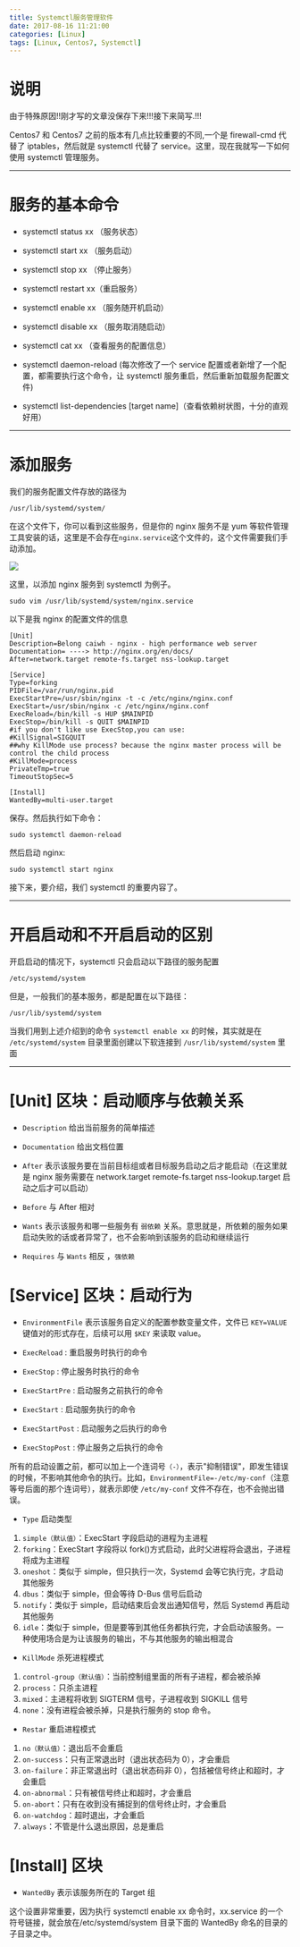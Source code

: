 ```yaml
---
title: Systemctl服务管理软件
date: 2017-08-16 11:21:00
categories: [Linux]
tags: [Linux, Centos7, Systemctl]
---
```


# 说明

由于特殊原因!!刚才写的文章没保存下来!!!接下来简写.!!!

Centos7 和 Centos7 之前的版本有几点比较重要的不同,一个是 firewall-cmd 代替了 iptables，然后就是 systemctl 代替了 service。这里，现在我就写一下如何使用 systemctl 管理服务。

---

# 服务的基本命令

- systemctl status xx （服务状态）

- systemctl start xx （服务启动）

- systemctl stop xx （停止服务）

- systemctl restart xx（重启服务）

- systemctl enable xx （服务随开机启动）

- systemctl disable xx （服务取消随启动）

- systemctl cat xx （查看服务的配置信息）

- systemctl daemon-reload (每次修改了一个 service 配置或者新增了一个配置，都需要执行这个命令，让 systemctl 服务重启，然后重新加载服务配置文件)

- systemctl list-dependencies [target name]（查看依赖树状图，十分的直观好用）

---

<!-- more -->

# 添加服务

我们的服务配置文件存放的路径为

```
/usr/lib/systemd/system/
```

在这个文件下，你可以看到这些服务，但是你的 nginx 服务不是 yum 等软件管理工具安装的话，这里是不会存在`nginx.service`这个文件的，这个文件需要我们手动添加。

![](https://usblog.crazylaw.cn/usr/uploads/2017/08/2218887774.png)

这里，以添加 nginx 服务到 systemctl 为例子。

```
sudo vim /usr/lib/systemd/system/nginx.service
```

以下是我 nginx 的配置文件的信息

```shell
[Unit]
Description=Belong caiwh - nginx - high performance web server
Documentation= ----> http://nginx.org/en/docs/
After=network.target remote-fs.target nss-lookup.target

[Service]
Type=forking
PIDFile=/var/run/nginx.pid
ExecStartPre=/usr/sbin/nginx -t -c /etc/nginx/nginx.conf
ExecStart=/usr/sbin/nginx -c /etc/nginx/nginx.conf
ExecReload=/bin/kill -s HUP $MAINPID
ExecStop=/bin/kill -s QUIT $MAINPID
#if you don't like use ExecStop,you can use:
#KillSignal=SIGQUIT
##why KillMode use process? because the nginx master process will be control the child process
#KillMode=process
PrivateTmp=true
TimeoutStopSec=5

[Install]
WantedBy=multi-user.target
```

保存。然后执行如下命令：

```shell
sudo systemctl daemon-reload
```

然后启动 nginx:

```shell
sudo systemctl start nginx
```

接下来，要介绍，我们 systemctl 的重要内容了。

---

# 开启启动和不开启启动的区别

开启启动的情况下，systemctl 只会启动以下路径的服务配置

```shell
/etc/systemd/system
```

但是，一般我们的基本服务，都是配置在以下路径：

```
/usr/lib/systemd/system
```

当我们用到上述介绍到的命令 `systemctl enable xx` 的时候，其实就是在 `/etc/systemd/system` 目录里面创建以下软连接到 `/usr/lib/systemd/system` 里面

---

# [Unit] 区块：启动顺序与依赖关系

- `Description` 给出当前服务的简单描述

- `Documentation` 给出文档位置

- `After` 表示该服务要在当前目标组或者目标服务启动之后才能启动（在这里就是 nginx 服务需要在 network.target remote-fs.target nss-lookup.target 启动之后才可以启动）

- `Before` 与 After 相对

- `Wants` 表示该服务和哪一些服务有 `弱依赖` 关系。意思就是，所依赖的服务如果启动失败的话或者异常了，也不会影响到该服务的启动和继续运行

- `Requires` 与 `Wants` 相反 ，`强依赖`

# [Service] 区块：启动行为

- `EnvironmentFile` 表示该服务自定义的配置参数变量文件，文件已 `KEY=VALUE` 键值对的形式存在，后续可以用 `$KEY` 来读取 value。

- `ExecReload` : 重启服务时执行的命令

- `ExecStop` : 停止服务时执行的命令

- `ExecStartPre` : 启动服务之前执行的命令

- `ExecStart` : 启动服务执行的命令

- `ExecStartPost` : 启动服务之后执行的命令

- `ExecStopPost` : 停止服务之后执行的命令

所有的启动设置之前，都可以加上一个连词号`（-）`，表示"抑制错误"，即发生错误的时候，不影响其他命令的执行。比如，`EnvironmentFile=-/etc/my-conf`（注意等号后面的那个连词号），就表示即使 `/etc/my-conf` 文件不存在，也不会抛出错误。

- `Type` 启动类型

1. `simple（默认值）`：ExecStart 字段启动的进程为主进程
2. `forking`：ExecStart 字段将以 fork()方式启动，此时父进程将会退出，子进程将成为主进程
3. `oneshot`：类似于 simple，但只执行一次，Systemd 会等它执行完，才启动其他服务
4. `dbus`：类似于 simple，但会等待 D-Bus 信号后启动
5. `notify`：类似于 simple，启动结束后会发出通知信号，然后 Systemd 再启动其他服务
6. `idle`：类似于 simple，但是要等到其他任务都执行完，才会启动该服务。一种使用场合是为让该服务的输出，不与其他服务的输出相混合

- `KillMode` 杀死进程模式

1. `control-group（默认值）`：当前控制组里面的所有子进程，都会被杀掉
2. `process`：只杀主进程
3. `mixed`：主进程将收到 SIGTERM 信号，子进程收到 SIGKILL 信号
4. `none`：没有进程会被杀掉，只是执行服务的 stop 命令。

- `Restar` 重启进程模式

1. `no（默认值）`：退出后不会重启
2. `on-success`：只有正常退出时（退出状态码为 0），才会重启
3. `on-failure`：非正常退出时（退出状态码非 0），包括被信号终止和超时，才会重启
4. `on-abnormal`：只有被信号终止和超时，才会重启
5. `on-abort`：只有在收到没有捕捉到的信号终止时，才会重启
6. `on-watchdog`：超时退出，才会重启
7. `always`：不管是什么退出原因，总是重启

# [Install] 区块

- `WantedBy` 表示该服务所在的 Target 组

这个设置非常重要，因为执行 systemctl enable xx 命令时，xx.service 的一个符号链接，就会放在/etc/systemd/system 目录下面的 WantedBy 命名的目录的子目录之中。
